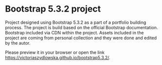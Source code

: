 # Bootstrap 5.3.2 project
Project designed using Bootstrap 5.3.2 as a part of a portfolio building process.
The project is build based on the official Bootstrap documentation. Bootstrap included via CDN within the project.
Assets included in the project are coming from personal collection and they were done and edited by the autor.

Please preview it in your browser or open the link https://victoriaszydlowska.github.io/bootstrap5.3.2/.

